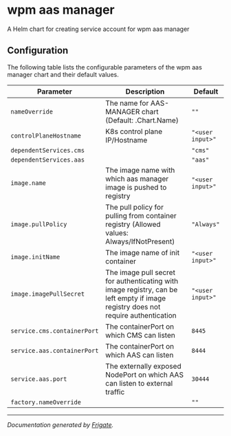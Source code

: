 
wpm aas manager
===========

A Helm chart for creating service account for wpm aas manager


## Configuration

The following table lists the configurable parameters of the wpm aas manager chart and their default values.

| Parameter                | Description             | Default        |
| ------------------------ | ----------------------- | -------------- |
| `nameOverride` | The name for AAS-MANAGER chart (Default: .Chart.Name) | `""` |
| `controlPlaneHostname` | K8s control plane IP/Hostname | `"<user input>"` |
| `dependentServices.cms` |  | `"cms"` |
| `dependentServices.aas` |  | `"aas"` |
| `image.name` | The image name with which aas manager image is pushed to registry | `"<user input>"` |
| `image.pullPolicy` | The pull policy for pulling from container registry (Allowed values: Always/IfNotPresent) | `"Always"` |
| `image.initName` | The image name of init container | `"<user input>"` |
| `image.imagePullSecret` | The image pull secret for authenticating with image registry, can be left empty if image registry does not require authentication | `"<user input>"` |
| `service.cms.containerPort` | The containerPort on which CMS can listen | `8445` |
| `service.aas.containerPort` | The containerPort on which AAS can listen | `8444` |
| `service.aas.port` | The externally exposed NodePort on which AAS can listen to external traffic | `30444` |
| `factory.nameOverride` |  | `""` |



---
_Documentation generated by [Frigate](https://frigate.readthedocs.io)._


